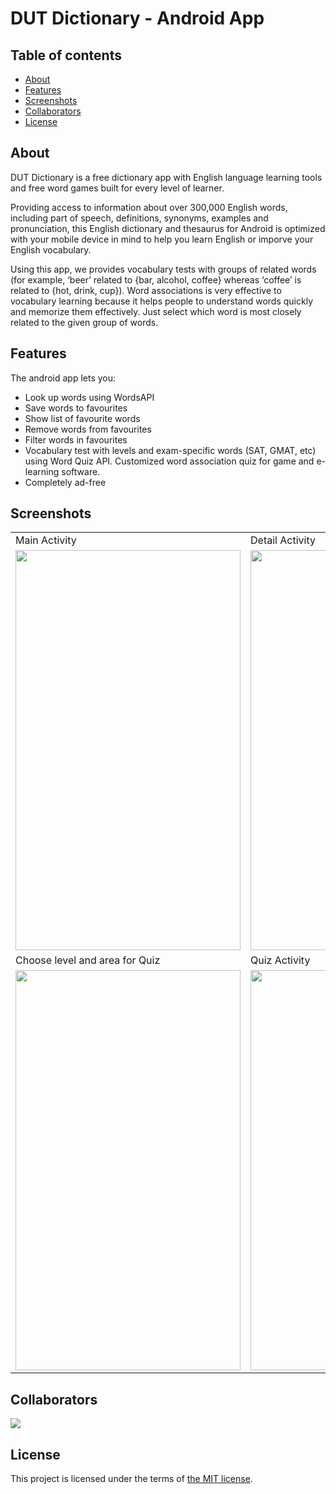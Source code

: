 # DUT Dictionary - Android App
## Table of contents
* [About](#about)
* [Features](#features)
* [Screenshots](#screenshots)
* [Collaborators](#collaborators)
* [License](#license)
## About
<p>DUT Dictionary is a free dictionary app with English language learning tools and free word games built for every level of learner.</p>
<p>Providing access to information about over 300,000 English words, including part of speech, definitions, synonyms, examples and pronunciation, this English dictionary and thesaurus for Android is optimized with your mobile device in mind to help you learn English or imporve your English vocabulary.</p>
<p>Using this app, we provides vocabulary tests with groups of related words (for example, ‘beer’ related to {bar, alcohol, coffee} whereas ‘coffee’ is related to {hot, drink, cup}). Word associations is very effective to vocabulary learning because it helps people to understand words quickly and memorize them effectively.
Just select which word is most closely related to the given group of words.</p>

## Features
The android app lets you:
* Look up words using WordsAPI
* Save words to favourites
* Show list of favourite words
* Remove words from favourites
* Filter words in favourites
* Vocabulary test with levels and exam-specific words (SAT, GMAT, etc) using Word Quiz API. Customized word association quiz for game and e-learning software.
* Completely ad-free
## Screenshots
<table>
  <tr>
     <td>Main Activity</td>
     <td>Detail Activity</td>
  </tr>
  <tr>
    <td><img src="https://i.imgur.com/2dEt7Zt.jpeg" width=360 height=640></td>
    <td><img src="https://i.imgur.com/nNcg6g4.jpg" width=360 height=640></td>
  </tr>
  <tr>
     <td>Choose level and area for Quiz</td>
     <td>Quiz Activity</td>
  </tr>
  <tr>
    <td><img src="https://i.imgur.com/sQJcDLU.jpg" width=360 height=640></td>
    <td><img src="https://i.imgur.com/VUv2oGG.jpg" width=360 height=640></td>
  </tr>
</table>

## Collaborators
<a href="https://github.com/hoanguyendn61/dictionary-app/graphs/contributors">
  <img src="https://contrib.rocks/image?repo=hoanguyendn61/dictionary-app" />
</a>

## License
This project is licensed under the terms of <a href="https://github.com/hoanguyendn61/dictionary-app/blob/master/LICENSE.md">the MIT license</a>.
